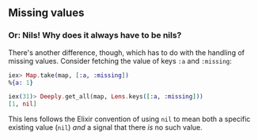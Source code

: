 ## Missing values
### Or: Nils! Why does it always have to be nils?

There's another difference, though, which has to do with the handling of missing values. Consider fetching the value of keys `:a` and `:missing`:

```elixir
iex> Map.take(map, [:a, :missing])
%{a: 1}

iex(31)> Deeply.get_all(map, Lens.keys([:a, :missing]))
[1, nil]
```

This lens follows the Elixir convention of using `nil` to mean both a
specific existing value (`nil`) *and* a signal that there *is* no such
value.








